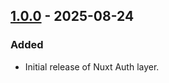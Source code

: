 ## [1.0.0] - 2025-08-24

### Added

- Initial release of Nuxt Auth layer.

[1.0.0]: https://github.com/Byeto-Company/nuxt-auth-layer/releases/tag/v1.0.0

